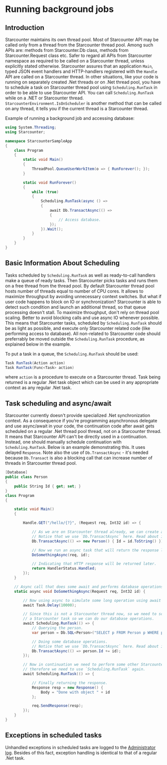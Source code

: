 # Running background jobs

## Introduction

Starcounter maintains its own thread pool. Most of Starcounter API may be called only from a thread from the Starcounter thread pool. Among such APIs are: methods from Starcounter.Db class, methods from Starcounter.Request class etc. Safer to regard all APIs from Starcounter namespace as required to be called on a Starcounter thread, unless explicitly stated otherwise. Starcounter assures that an application `Main`, typed JSON event handlers and HTTP-handlers registered with the `Handle` API are called on a Starcounter thread. In other situations, like your code is running on separately created .Net threads or on .Net thread pool, you have to schedule a task on Starcounter thread pool using `Scheduling.RunTask` in order to be able to use Starcounter API. You can call `Scheduling.RunTask` while on a .NET or Starcounter thread. `StarcounterEnvironment.IsOnScheduler` is another method that can be called on any thread, it tells you if the current thread is a Starcounter thread.

Example of running a background job and accessing database:

```csharp
using System.Threading;
using Starcounter;

namespace StarcounterSampleApp
{
    class Program
    {
        static void Main()
        {
            ThreadPool.QueueUserWorkItem(o => { RunForever(); });
        }

        static void RunForever()
        {
            while (true)
            {
                Scheduling.RunTask(async () =>
                {
                    await Db.TransactAsync(() =>
                    {
                        // Access database.
                    });
                }).Wait();
            }
        }
    }
}
```

## Basic Information About Scheduling

Tasks scheduled by `Scheduling.RunTask` as well as ready-to-call handlers make a queue of ready tasks. Then Starcounter picks tasks and runs them on a free thread from the thread pool. By default Starcounter thread pool hosts number of threads equal to number of CPU cores. It allows to maximize throughput by avoiding unnecessary context switches. But what if user code happens to block on IO or synchronization? Starcounter is able to detect such condition and launch an additional thread, so that queue processing doesn't stall. To maximize throughput, don't rely on thread pool scaling. Better to avoid blocking calls and use async IO whenever possible. This means that Starcounter tasks, scheduled by `Scheduling.RunTask` should be as light as possible, and execute only Starcounter related code \(like performing access to database\). All non-related to Starcounter code should preferrably be moved outside the `Scheduling.RunTask` procedure, as explained below in the example.

To put a task in a queue, the `Scheduling.RunTask` should be used:

```csharp
Task RunTask(Action action)
Task RunTask(Func<Task> action)
```

where `action` is a procedure to execute on a Starcounter thread. Task being returned is a regular .Net task object which can be used in any appropriate context as any regular .Net task.

## Task scheduling and async/await

Starcounter currently doesn't provide specialized .Net synchronization context. As a consequence if you're programming asynchronous delegate and use async/await in your code, the continuation code after await gets scheduled on a regular .Net thread pool thread, not on a Starcounter thread. It means that Starcounter API can't be directly used in a continuation. Instead, one should manually schedule continuation with `Scheduling.RunTask`. Below is an example demonstrating this. It uses delayed `Response`. Note also the use of `Db.TransactAsync` - it's needed because `Db.Transact` is also a blocking call that can increase number of threads in Starcounter thread pool.

```csharp
[Database]
public class Person
{
    public String Id { get; set; }
}
class Program
{

    static void Main()
    {

        Handle.GET("/hello/{?}", (Request req, Int32 id) => {

            // As we are on Starcounter thread already, we can create a database object.
            // Notice that we use `Db.TransactAsync` here. Read about it in a separate article.
            Db.TransactAsync(() => new Person() { Id = id.ToString() });

            // Now we run an async task that will return the response later.
            DoSomethingAsync(req, id);

            // Indicating that HTTP response will be returned later.
            return HandlerStatus.Handled;
        });
    }

    // Async call that does some await and performs database operations after.
    static async void DoSomethingAsync(Request req, Int32 id) {

        // Now using async to simulate some long operation using await statement.
        await Task.Delay(10000);

        // Since this is not a Starcounter thread now, so we need to schedule
        // a Starcounter task so we can do our database operations.
        await Scheduling.RunTask(() => {
            // Querying the person.
            var person = Db.SQL<Person>("SELECT p FROM Person p WHERE p.Id = ?", id.ToString()).FirstOrDefault();

            // Doing some database operations.
            // Notice that we use `Db.TransactAsync` here. Read about it in a separate article.
            Db.TransactAsync(() => person.Id += id);
        });

        // Now in continuation we need to perform some other Starcounter operations
        // therefore we need to use `Scheduling.RunTask` again.
        await Scheduling.RunTask(() => {

            // Finally returning the response.
            Response resp = new Response() {
                Body = "Done with object " + id
            };

            req.SendResponse(resp);
        });
    }
}
```

## Exceptions in scheduled tasks

Unhandled exceptions in scheduled tasks are logged to the [Administrator log](../working-with-starcounter/administrator-web-ui.md#log). Besides of this fact, exception handling is identical to that of a regular .Net task.

